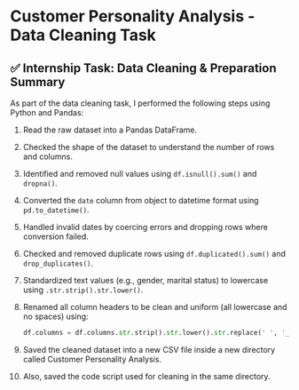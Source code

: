 # Customer Personality Analysis - Data Cleaning Task

## ✅ Internship Task: Data Cleaning & Preparation Summary

As part of the data cleaning task, I performed the following steps using Python and Pandas:

1. Read the raw dataset into a Pandas DataFrame.
2. Checked the shape of the dataset to understand the number of rows and columns.
3. Identified and removed null values using `df.isnull().sum()` and `dropna()`.
4. Converted the `date` column from object to datetime format using `pd.to_datetime()`.
5. Handled invalid dates by coercing errors and dropping rows where conversion failed.
6. Checked and removed duplicate rows using `df.duplicated().sum()` and `drop_duplicates()`.
7. Standardized text values (e.g., gender, marital status) to lowercase using `.str.strip().str.lower()`.
8. Renamed all column headers to be clean and uniform (all lowercase and no spaces) using:
   ```python
   df.columns = df.columns.str.strip().str.lower().str.replace(' ', '_')
9. Saved the cleaned dataset into a new CSV file inside a new directory called Customer Personality Analysis.


10. Also, saved the code script used for cleaning in the same directory.
  
